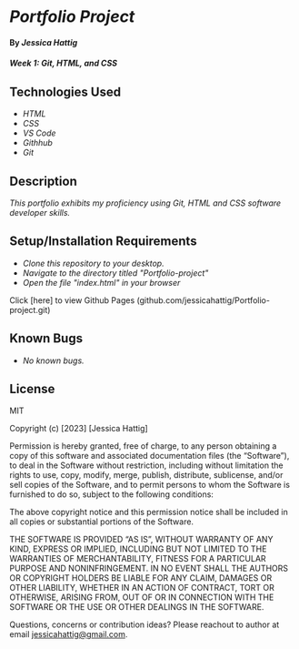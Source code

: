 # _Portfolio Project_

#### By _**Jessica Hattig**_

#### _Week 1: Git, HTML, and CSS_

## Technologies Used

* _HTML_
* _CSS_
* _VS Code_
* _Githhub_
* _Git_

## Description

_This portfolio exhibits my proficiency using Git, HTML and CSS software developer skills._

## Setup/Installation Requirements

* _Clone this repository to your desktop._
* _Navigate to the directory titled "Portfolio-project"_
* _Open the file "index.html" in your browser_

Click [here] to view Github Pages (github.com/jessicahattig/Portfolio-project.git)

## Known Bugs

* _No known bugs._


## License
MIT

Copyright (c) [2023] [Jessica Hattig]

Permission is hereby granted, free of charge, to any person obtaining a copy of this software and associated documentation files (the “Software”), to deal in the Software without restriction, including without limitation the rights to use, copy, modify, merge, publish, distribute, sublicense, and/or sell copies of the Software, and to permit persons to whom the Software is furnished to do so, subject to the following conditions:

The above copyright notice and this permission notice shall be included in all copies or substantial portions of the Software.

THE SOFTWARE IS PROVIDED “AS IS”, WITHOUT WARRANTY OF ANY KIND, EXPRESS OR IMPLIED, INCLUDING BUT NOT LIMITED TO THE WARRANTIES OF MERCHANTABILITY, FITNESS FOR A PARTICULAR PURPOSE AND NONINFRINGEMENT. IN NO EVENT SHALL THE AUTHORS OR COPYRIGHT HOLDERS BE LIABLE FOR ANY CLAIM, DAMAGES OR OTHER LIABILITY, WHETHER IN AN ACTION OF CONTRACT, TORT OR OTHERWISE, ARISING FROM, OUT OF OR IN CONNECTION WITH THE SOFTWARE OR THE USE OR OTHER DEALINGS IN THE SOFTWARE.

Questions, concerns or contribution ideas? Please reachout to author at email jessicahattig@gmail.com.